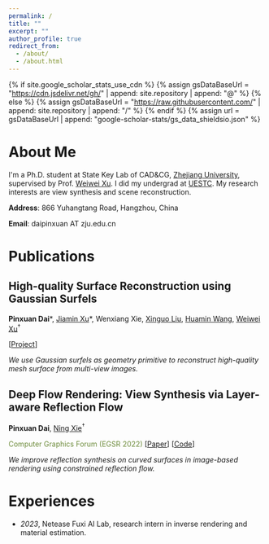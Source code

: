 ```yaml
---
permalink: /
title: ""
excerpt: ""
author_profile: true
redirect_from: 
  - /about/
  - /about.html
---
```


{% if site.google_scholar_stats_use_cdn %}
{% assign gsDataBaseUrl = "https://cdn.jsdelivr.net/gh/" | append: site.repository | append: "@" %}
{% else %}
{% assign gsDataBaseUrl = "https://raw.githubusercontent.com/" | append: site.repository | append: "/" %}
{% endif %}
{% assign url = gsDataBaseUrl | append: "google-scholar-stats/gs_data_shieldsio.json" %}

<span class='anchor' id='about-me'></span>

# About Me 
I'm a Ph.D. student at State Key Lab of CAD&CG, [Zhejiang University](https://www.zju.edu.cn/english/), supervised by Prof. [Weiwei Xu](http://www.cad.zju.edu.cn/home/weiweixu/index.htm). I did my undergrad at [UESTC](https://en.uestc.edu.cn/). My research interests are view synthesis and scene reconstruction.

**Address**: 866 Yuhangtang Road, Hangzhou, China

**Email**: daipinxuan AT zju.edu.cn


<!-- # 🔥 News
- *2022.02*: &nbsp;🎉🎉 Lorem ipsum dolor sit amet, consectetur adipiscing elit. Vivamus ornare aliquet ipsum, ac tempus justo dapibus sit amet. 
- *2022.02*: &nbsp;🎉🎉 Lorem ipsum dolor sit amet, consectetur adipiscing elit. Vivamus ornare aliquet ipsum, ac tempus justo dapibus sit amet.  -->

<span class='anchor' id='publication'></span>

# Publications
<div class='paper-box'>
<!-- <div class='paper-box-image'><div><img src='' alt="sym" width="100%"></div></div> -->
<div class='paper-box-text' markdown="1">

## High-quality Surface Reconstruction using Gaussian Surfels

**Pinxuan Dai**\*, 
[Jiamin Xu](https://superxjm.github.io/)\*,
Wenxiang Xie,
[Xinguo Liu](http://www.cad.zju.edu.cn/home/xgliu"),
[Huamin Wang](https://wanghmin.github.io/index.html),
[Weiwei Xu](http://www.cad.zju.edu.cn/home/weiweixu/index.htm)<sup>†</sup>


<span style="color: rgb(110, 140, 60);"></span>
\[[Project](https://turandai.github.io/projects/gaussian_surfels/)\]
<!-- \[[Paper]()\]
\[[Code]()\] -->

*We use Gaussian surfels as geometry primitive to reconstruct high-quality mesh surface from multi-view images.*
</div>
</div>
<div class='paper-box'>
<!-- <div class='paper-box-image'><div><img src='' alt="sym" width="100%"></div></div> -->
<div class='paper-box-text' markdown="1">

## Deep Flow Rendering: View Synthesis via Layer-aware Reflection Flow

**Pinxuan Dai**, [Ning Xie](http://www.xielab.cn/index.html)<sup>†</sup>

<span style="color: rgb(110, 140, 60);">Computer Graphics Forum (EGSR 2022)</span>
\[[Paper](https://diglib.eg.org/bitstream/handle/10.1111/cgf14593/v41i4pp139-148.pdf)\]
\[[Code](https://github.com/turandai/dfr)\]

*We improve reflection synthesis on curved surfaces in image-based rendering using constrained reflection flow.*
</div>
</div>


<!-- # 🎖 Honors and Awards
- *2021.10* Lorem ipsum dolor sit amet, consectetur adipiscing elit. Vivamus ornare aliquet ipsum, ac tempus justo dapibus sit amet. 
- *2021.09* Lorem ipsum dolor sit amet, consectetur adipiscing elit. Vivamus ornare aliquet ipsum, ac tempus justo dapibus sit amet.  -->

<!-- # 📖 Educations
- *2019.06 - now*, edu1 
- *2015.09 - 2019.06*, edu2 -->

<!-- # 💬 Invited Talks
- *2021.06*, Lorem ipsum dolor sit amet, consectetur adipiscing elit. Vivamus ornare aliquet ipsum, ac tempus justo dapibus sit amet. 
- *2021.03*, Lorem ipsum dolor sit amet, consectetur adipiscing elit. Vivamus ornare aliquet ipsum, ac tempus justo dapibus sit amet.  \| [\[video\]](https://github.com/) -->

<span class='anchor' id='experiences'></span>
# Experiences
- *2023*, Netease Fuxi AI Lab, research intern in inverse rendering and material estimation.